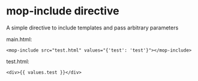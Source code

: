 # mop-include directive

A simple directive to include templates and pass arbitrary parameters

main.html:

    <mop-include src="test.html" values="{'test': 'test'}"></mop-include>

test.html:

    <div>{{ values.test }}</div>
